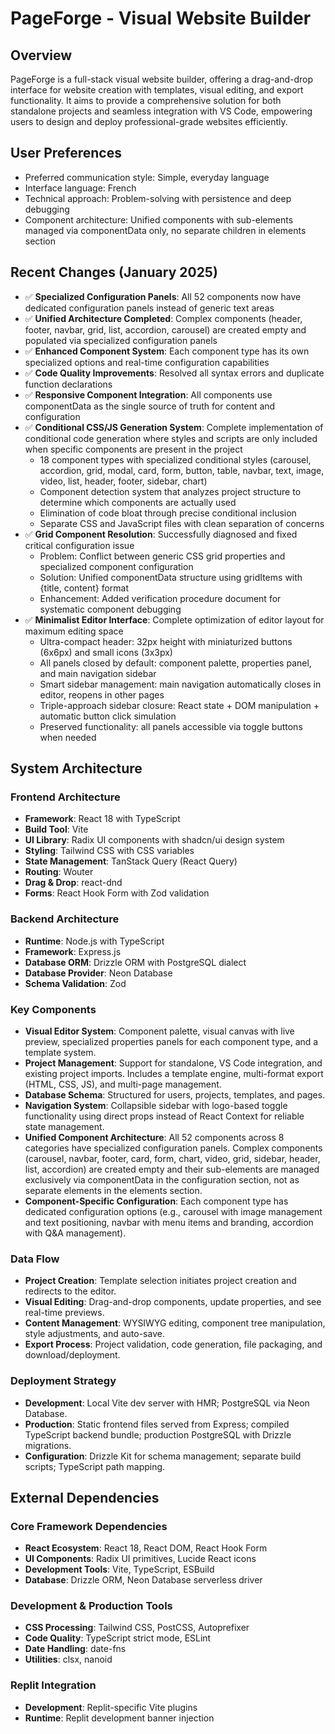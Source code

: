 # PageForge - Visual Website Builder

## Overview
PageForge is a full-stack visual website builder, offering a drag-and-drop interface for website creation with templates, visual editing, and export functionality. It aims to provide a comprehensive solution for both standalone projects and seamless integration with VS Code, empowering users to design and deploy professional-grade websites efficiently.

## User Preferences
- Preferred communication style: Simple, everyday language
- Interface language: French
- Technical approach: Problem-solving with persistence and deep debugging
- Component architecture: Unified components with sub-elements managed via componentData only, no separate children in elements section

## Recent Changes (January 2025)
- ✅ **Specialized Configuration Panels**: All 52 components now have dedicated configuration panels instead of generic text areas
- ✅ **Unified Architecture Completed**: Complex components (header, footer, navbar, grid, list, accordion, carousel) are created empty and populated via specialized configuration panels
- ✅ **Enhanced Component System**: Each component type has its own specialized options and real-time configuration capabilities
- ✅ **Code Quality Improvements**: Resolved all syntax errors and duplicate function declarations
- ✅ **Responsive Component Integration**: All components use componentData as the single source of truth for content and configuration
- ✅ **Conditional CSS/JS Generation System**: Complete implementation of conditional code generation where styles and scripts are only included when specific components are present in the project
  - 18 component types with specialized conditional styles (carousel, accordion, grid, modal, card, form, button, table, navbar, text, image, video, list, header, footer, sidebar, chart)
  - Component detection system that analyzes project structure to determine which components are actually used
  - Elimination of code bloat through precise conditional inclusion
  - Separate CSS and JavaScript files with clean separation of concerns
- ✅ **Grid Component Resolution**: Successfully diagnosed and fixed critical configuration issue
  - Problem: Conflict between generic CSS grid properties and specialized component configuration
  - Solution: Unified componentData structure using gridItems with {title, content} format
  - Enhancement: Added verification procedure document for systematic component debugging
- ✅ **Minimalist Editor Interface**: Complete optimization of editor layout for maximum editing space
  - Ultra-compact header: 32px height with miniaturized buttons (6x6px) and small icons (3x3px)
  - All panels closed by default: component palette, properties panel, and main navigation sidebar
  - Smart sidebar management: main navigation automatically closes in editor, reopens in other pages
  - Triple-approach sidebar closure: React state + DOM manipulation + automatic button click simulation
  - Preserved functionality: all panels accessible via toggle buttons when needed

## System Architecture

### Frontend Architecture
- **Framework**: React 18 with TypeScript
- **Build Tool**: Vite
- **UI Library**: Radix UI components with shadcn/ui design system
- **Styling**: Tailwind CSS with CSS variables
- **State Management**: TanStack Query (React Query)
- **Routing**: Wouter
- **Drag & Drop**: react-dnd
- **Forms**: React Hook Form with Zod validation

### Backend Architecture
- **Runtime**: Node.js with TypeScript
- **Framework**: Express.js
- **Database ORM**: Drizzle ORM with PostgreSQL dialect
- **Database Provider**: Neon Database
- **Schema Validation**: Zod

### Key Components
- **Visual Editor System**: Component palette, visual canvas with live preview, specialized properties panels for each component type, and a template system.
- **Project Management**: Support for standalone, VS Code integration, and existing project imports. Includes a template engine, multi-format export (HTML, CSS, JS), and multi-page management.
- **Database Schema**: Structured for users, projects, templates, and pages.
- **Navigation System**: Collapsible sidebar with logo-based toggle functionality using direct props instead of React Context for reliable state management.
- **Unified Component Architecture**: All 52 components across 8 categories have specialized configuration panels. Complex components (carousel, navbar, footer, card, form, chart, video, grid, sidebar, header, list, accordion) are created empty and their sub-elements are managed exclusively via componentData in the configuration section, not as separate elements in the elements section.
- **Component-Specific Configuration**: Each component type has dedicated configuration options (e.g., carousel with image management and text positioning, navbar with menu items and branding, accordion with Q&A management).

### Data Flow
- **Project Creation**: Template selection initiates project creation and redirects to the editor.
- **Visual Editing**: Drag-and-drop components, update properties, and see real-time previews.
- **Content Management**: WYSIWYG editing, component tree manipulation, style adjustments, and auto-save.
- **Export Process**: Project validation, code generation, file packaging, and download/deployment.

### Deployment Strategy
- **Development**: Local Vite dev server with HMR; PostgreSQL via Neon Database.
- **Production**: Static frontend files served from Express; compiled TypeScript backend bundle; production PostgreSQL with Drizzle migrations.
- **Configuration**: Drizzle Kit for schema management; separate build scripts; TypeScript path mapping.

## External Dependencies

### Core Framework Dependencies
- **React Ecosystem**: React 18, React DOM, React Hook Form
- **UI Components**: Radix UI primitives, Lucide React icons
- **Development Tools**: Vite, TypeScript, ESBuild
- **Database**: Drizzle ORM, Neon Database serverless driver

### Development & Production Tools
- **CSS Processing**: Tailwind CSS, PostCSS, Autoprefixer
- **Code Quality**: TypeScript strict mode, ESLint
- **Date Handling**: date-fns
- **Utilities**: clsx, nanoid

### Replit Integration
- **Development**: Replit-specific Vite plugins
- **Runtime**: Replit development banner injection
